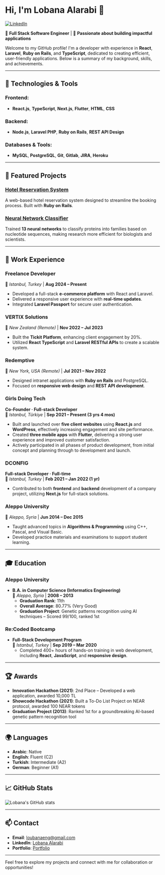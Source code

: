 # Hi, I'm Lobana Alarabi 👋  
[![LinkedIn](https://img.shields.io/badge/LinkedIn-Profile-blue?logo=linkedin&style=for-the-badge)](https://www.linkedin.com/in/lobana-alarabi-38470b199/)

🌟 **Full Stack Software Engineer** | 🚀 **Passionate about building impactful applications**  

Welcome to my GitHub profile! I'm a developer with experience in **React**, **Laravel**, **Ruby on Rails**, and **TypeScript**, dedicated to creating efficient, user-friendly applications. Below is a summary of my background, skills, and achievements.

---

## 🔧 Technologies & Tools
### Frontend:
- **React.js**, **TypeScript**, **Next.js**, **Flutter**, **HTML**, **CSS**

### Backend:
- **Node.js**, **Laravel PHP**, **Ruby on Rails**, **REST API Design**

### Databases & Tools:
- **MySQL**, **PostgreSQL**, **Git**, **Gitlab**, **JIRA**, **Heroku**

---


## 📌 Featured Projects

### **[Hotel Reservation System](https://github.com/Lobana-sky/Hotel-Reservation-System)**  
A web-based hotel reservation system designed to streamline the booking process. Built with **Ruby on Rails**.

### **[Neural Network Classifier](https://github.com/Lobana-sky/ProtienGraduationproject)**  
Trained **13 neural networks** to classify proteins into families based on nucleotide sequences, making research more efficient for biologists and scientists.

---

## 💼 Work Experience
### **Freelance Developer**  
📍 *Istanbul, Turkey* | **Aug 2024 – Present**  
- Developed a full-stack **e-commerce platform** with React and Laravel.  
- Delivered a responsive user experience with **real-time updates**.  
- Integrated **Laravel Passport** for secure user authentication.

### **VERTIX Solutions**  
📍 *New Zealand (Remote)* | **Nov 2022 – Jul 2023**  
- Built the **Tickit Platform**, enhancing client engagement by 20%.  
- Utilized **React TypeScript** and **Laravel RESTful APIs** to create a scalable system.  

### **Redemptive**  
📍 *New York, USA (Remote)* | **Jul 2021 – Nov 2022**  
- Designed intranet applications with **Ruby on Rails** and PostgreSQL.  
- Focused on **responsive web design** and **REST API development**.

### **Girls Doing Tech**  
**Co-Founder · Full-stack Developer**  
📍 *Istanbul, Türkiye* | **Sep 2021 – Present (3 yrs 4 mos)**  
- Built and launched over **five client websites** using **React.js** and **WordPress**, effectively increasing engagement and site performance.  
- Created **three mobile apps** with **Flutter**, delivering a strong user experience and improved customer satisfaction.  
- Actively participated in all phases of product development, from initial concept and planning through to development and launch.

### **DCONFIG**  
**Full-stack Developer · Full-time**  
📍 *Istanbul, Turkey* | **Feb 2021 – Jan 2022 (1 yr)**  
- Contributed to both **frontend** and **backend** development of a company project, utilizing **Next.js** for full-stack solutions.

### **Aleppo University**  
📍 *Aleppo, Syria* | **Jun 2014 – Dec 2015**  
- Taught advanced topics in **Algorithms & Programming** using C++, Pascal, and Visual Basic.  
- Developed practice materials and examinations to support student learning.

---

## 🎓 Education
### **Aleppo University**  
- **B.A. in Computer Science (Informatics Engineering)**  
  📍 *Aleppo, Syria* | **2008 – 2013**  
  - **Graduation Rank**: 11th  
  - **Overall Average**: 80.77% (Very Good)  
  - **Graduation Project**: Genetic patterns recognition using AI techniques – Scored 99/100, ranked 1st  

### **Re:Coded Bootcamp**  
- **Full-Stack Development Program**  
  📍 *Istanbul, Turkey* | **Sep 2019 – Mar 2020**  
  - Completed 400+ hours of hands-on training in web development, including **React**, **JavaScript**, and **responsive design**.

---

## 🏆 Awards
- **Innovation Hackathon (2021)**: 2nd Place – Developed a web application, awarded 10,000 TL  
- **Showcode Hackathon (2021)**: Built a To-Do List Project on NEAR protocol, awarded 100 NEAR tokens  
- **Graduation Project (2013)**: Ranked 1st for a groundbreaking AI-based genetic pattern recognition tool  

---

## 🌍 Languages
- **Arabic**: Native  
- **English**: Fluent (C2)  
- **Turkish**: Intermediate (A2)  
- **German**: Beginner (A1)  

---

## 📈 GitHub Stats  
![Lobana's GitHub stats](https://github-readme-stats.vercel.app/api?username=LobanaAlarabi&show_icons=true&theme=radical)

---

## 📫 Contact
- **Email**: [loubanaeng@gmail.com](mailto:loubanaeng@gmail.com)  
- **LinkedIn**: [Lobana Alarabi](https://www.linkedin.com/in/lobana-alarabi-38470b199)  
- **Portfolio**: [Portfolio](https://lobana-sky.github.io/lobanaalarabi/)  

---

Feel free to explore my projects and connect with me for collaboration or opportunities!
